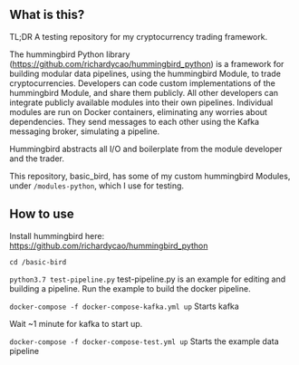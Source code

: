 ## What is this?

TL;DR A testing repository for my cryptocurrency trading framework.

The hummingbird Python library (https://github.com/richardycao/hummingbird_python) is a framework for building modular data pipelines, using the hummingbird Module, to trade cryptocurrencies. Developers can code custom implementations of the hummingbird Module, and share them publicly. All other developers can integrate publicly available modules into their own pipelines. Individual modules are run on Docker containers, eliminating any worries about dependencies. They send messages to each other using the Kafka messaging broker, simulating a pipeline.

Hummingbird abstracts all I/O and boilerplate from the module developer and the trader.

This repository, basic_bird, has some of my custom hummingbird Modules, under `/modules-python`, which I use for testing.

## How to use

Install hummingbird here: https://github.com/richardycao/hummingbird_python

`cd /basic-bird`

`python3.7 test-pipeline.py` test-pipeline.py is an example for editing and building a pipeline. Run the example to build the docker pipeline.

`docker-compose -f docker-compose-kafka.yml up` Starts kafka

Wait ~1 minute for kafka to start up.

`docker-compose -f docker-compose-test.yml up` Starts the example data pipeline
